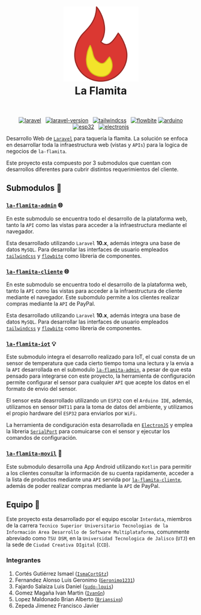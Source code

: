 <h1 align="center">
  <img src="./la-flamita.svg" alt="la-flamita-web" width="200">
  <br>
  La Flamita
  <br>
  <br>
</h1>

<p align="center">
  <!-- Web -->
  <a href="https://laravel.com/"><img src="https://img.shields.io/badge/Built_using-Laravel-red.svg?logo=laravel" alt="laravel"></a>
  <a href="https://laravel.com/docs/10.x"><img src="https://img.shields.io/badge/Laravel-10.x-red.svg?logo=laravel" alt="laravel-version"></a>
  <a href="https://tailwindcss.com/"><img src="https://img.shields.io/badge/Made_with-Tailwind-blue.svg?logo=tailwindcss" alt="tailwindcss"></a>
  <a href="https://flowbite.com/"><img src="https://img.shields.io/badge/Using-Flowbite-blue.svg" alt="flowbite"></a>
  <!-- IoT -->
  <a href="https://www.arduino.cc/"><img src="https://img.shields.io/badge/Built_using-Arduino-lightgray.svg?logo=arduino" alt="arduino"></a>
  <a href="https://www.espressif.com/en/products/socs/esp32"><img src="https://img.shields.io/badge/Made_for-ESP32-orangered.svg?logo=espressif" alt="esp32"></a>
  <a href="https://www.electronjs.org/es/"><img src="https://img.shields.io/badge/Tool-ElectronJS-royalblue.svg?logo=electron" alt="electronjs"></a>
</p>

Desarrollo Web de [`Laravel`](https://laravel.com/docs/10.x) para taquería la flamita. La solución se enfoca en desarrollar toda la infraestructura web (vistas y `APIs`) para la logica de negocios de `la-flamita`.

Este proyecto esta compuesto por 3 submodulos que cuentan con desarrollos diferentes para cubrir distintos requerimientos del cliente.




## Submodulos 🧩


### [`la-flamita-admin`](https://github.com/InterdataUTJ/la-flamita-admin/tree/laravel-10/) 🌐

En este submodulo se encuentra todo el desarrollo de la plataforma web, tanto la `API` como las vistas para acceder a la infraestructura mediante el navegador.

Esta desarrollado utilizando `Laravel` **10.x**, además integra una base de datos `MySQL`. Para desarrollar las interfaces de usuario empleados [`tailwindcss`](https://tailwindcss.com/) y [`flowbite`](https://flowbite.com/) como libreria de componentes.


### [`la-flamita-cliente`](https://github.com/InterdataUTJ/la-flamita-cliente/tree/laravel-10/) 🌐

En este submodulo se encuentra todo el desarrollo de la plataforma web, tanto la `API` como las vistas para acceder a la infraestructura de cliente mediante el navegador. Este subomdulo permite a los clientes realizar compras mediante la `API` de PayPal.

Esta desarrollado utilizando `Laravel` **10.x**, además integra una base de datos `MySQL`. Para desarrollar las interfaces de usuario empleados [`tailwindcss`](https://tailwindcss.com/) y [`flowbite`](https://flowbite.com/) como libreria de componentes.



### [`la-flamita-iot`](https://github.com/InterdataUTJ/la-flamita-iot/tree/29efeaadeebed584f270e37d516a0606f10f9442/) 💡

Este submodulo integra el desarrollo realizado para IoT, el cual consta de un sensor de temperatura que cada cierto tiempo toma una lectura y la envia a la `API` desarrollada en el submodulo [`la-flamita-admin`](https://github.com/InterdataUTJ/la-flamita-admin/tree/laravel-10/), a pesar de que esta pensado para integrarse con este proyecto, la herramienta de configuración permite configurar el sensor para cualquier `API` que acepte los datos en el formato de envio del sensor.

El sensor esta deasrrollado utilizando un `ESP32` con el `Arduino IDE`, además, utilizamos en sensor `DHT11` para la toma de datos del ambiente, y utilizamos el propio hardware del `ESP32` para enviarlos por `WiFi`.

La herramienta de condiguración esta desarrollada en [`ElectronJS`](https://www.electronjs.org/es/) y emplea la libreria [`SerialPort`](https://serialport.io/) para comuicarse con el sensor y ejecutar los comandos de configuración.



### [`la-flamita-movil`](https://github.com/InterdataUTJ/la-flamita-movil/tree/android-kotlin/) 🤖

Este submodulo desarrolla una App Android utilizando `Kotlin` para permitir a los clientes consultar la información de su cuenta rapidamente, acceder a la lista de productos mediante una `API` servida por [`la-flamita-cliente`](https://github.com/InterdataUTJ/la-flamita-cliente/tree/laravel-10), además de poder realizar compras mediante la `API` de PayPal.




## Equipo 👥

Este proyecto esta desarrollado por el equipo escolar `Interdata`, miembros de la carrera `Tecnico Superior Universitario Tecnologias de la Información Area Desarrollo de Software Multiplataforma`, comunmente abreviado como `TSU DSM`, en la `Universidad Tecnologica de Jalisco` (`UTJ`) en la sede de `Ciudad Creativa DIgital` (`CCD`). 

### Integrantes

1. Cortés Gutiérrez Ismael ([`IsmaCortGtz`](https://github.com/IsmaCortGtz))
2. Fernandez Alonso Luis Geronimo ([`Geronimo1231`](https://github.com/Geronimo1231))
3. Fajardo Salaiza Luis Daniel ([`sudo-louis`](https://github.com/sudo-louis))
4. Gomez Magaña Ivan Martin ([`IvanGn`](https://github.com/IvanGn))
5. Lopez Maldonado Brian Alberto ([`Briansixo`](https://github.com/Briansixo))
6. Zepeda Jimenez Francisco Javier